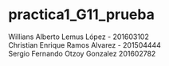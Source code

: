 # practica1_G11_prueba
Willians Alberto Lemus López - 201603102  
Christian Enrique Ramos Alvarez - 201504444  
Sergio Fernando Otzoy Gonzalez 201602782  
